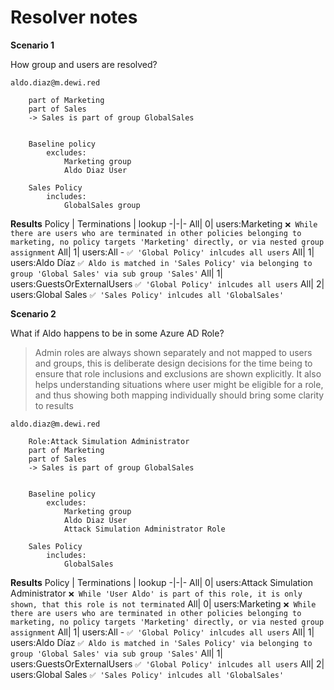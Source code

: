 # Resolver notes

**Scenario 1**

How group and users are resolved?

    aldo.diaz@m.dewi.red

        part of Marketing
        part of Sales
        -> Sales is part of group GlobalSales

        
        Baseline policy
            excludes: 
                Marketing group
                Aldo Diaz User
        
        Sales Policy
            includes:
                GlobalSales group




**Results**
Policy  | Terminations | lookup 
 -|-|-
All|  0| users:Marketing ``❌ While there are users who are terminated in other policies belonging to marketing, no policy targets 'Marketing' directly, or via nested group assignment``
All|   1| users:All - ``✅ 'Global Policy' inlcudes all users`` 
All|   1| users:Aldo Díaz ``✅ Aldo is matched in 'Sales Policy' via belonging to group 'Global Sales' via sub group 'Sales'`` 
All|   1| users:GuestsOrExternalUsers ``✅ 'Global Policy' inlcudes all users`` 
All|   2| users:Global Sales  ``✅ 'Sales Policy' inlcudes all 'GlobalSales'``

**Scenario 2**

What if Aldo happens to be in some Azure AD Role? 
> Admin roles are always shown separately and not mapped to users and groups, this is deliberate design decisions for the time being to ensure that role inclusions and exclusions are shown explicitly. It also helps understanding situations where user might be eligible for a role, and thus showing both mapping individually should bring some clarity to results 

    aldo.diaz@m.dewi.red

        Role:Attack Simulation Administrator  
        part of Marketing
        part of Sales
        -> Sales is part of group GlobalSales

        
        Baseline policy
            excludes: 
                Marketing group
                Aldo Diaz User
                Attack Simulation Administrator Role
        
        Sales Policy
            includes:
                GlobalSales




**Results**
Policy  | Terminations | lookup 
 -|-|- 
 All|  0| users:Attack Simulation Administrator ``❌ While 'User Aldo' is part of this role, it is only shown, that this role is not terminated``
All|   0| users:Marketing ``❌ While there are users who are terminated in other policies belonging to marketing, no policy targets 'Marketing' directly, or via nested group assignment``
All|   1| users:All - ``✅ 'Global Policy' inlcudes all users`` 
All|  1| users:Aldo Díaz ``✅ Aldo is matched in 'Sales Policy' via belonging to group 'Global Sales' via sub group 'Sales'`` 
All|   1| users:GuestsOrExternalUsers ``✅ 'Global Policy' inlcudes all users`` 
All|   2| users:Global Sales  ``✅ 'Sales Policy' inlcudes all 'GlobalSales'``

